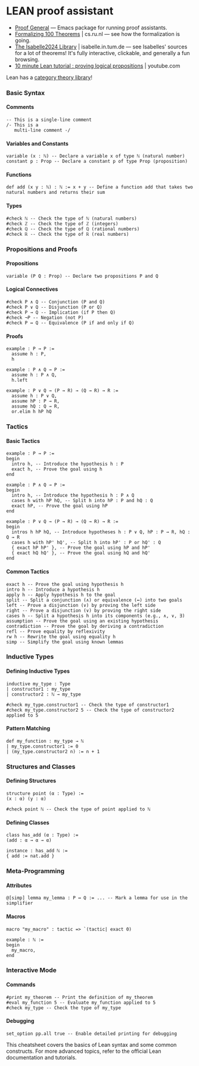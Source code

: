 # LEAN proof assistant

- [Proof General](https://proofgeneral.github.io/) — Emacs package for running proof assistants.
- [Formalizing 100 Theorems](https://www.cs.ru.nl/~freek/100/) | cs.ru.nl — see how the formalization is going.
- [The Isabelle2024 Library](https://isabelle.in.tum.de/dist/library/) | isabelle.in.tum.de — see Isabelles' sources for a lot of theorems! It's fully interactive, clickable, and generally a fun browsing.
- [10 minute Lean tutorial : proving logical propositions](https://www.youtube.com/watch?v=POHVMMG7pqE&list=PL88g1zsvCrjexLVWaHTnXs23kuwDUZIbL) | youtube.com

Lean has a [category theory library](https://leanprover-community.github.io/mathlib4_docs/Mathlib/CategoryTheory/Action.html)!

### Basic Syntax

#### Comments
```lean
-- This is a single-line comment
/- This is a
   multi-line comment -/
```

#### Variables and Constants
```lean
variable (x : ℕ) -- Declare a variable x of type ℕ (natural number)
constant p : Prop -- Declare a constant p of type Prop (proposition)
```

#### Functions
```lean
def add (x y : ℕ) : ℕ := x + y -- Define a function add that takes two natural numbers and returns their sum
```

#### Types
```lean
#check ℕ -- Check the type of ℕ (natural numbers)
#check ℤ -- Check the type of ℤ (integers)
#check ℚ -- Check the type of ℚ (rational numbers)
#check ℝ -- Check the type of ℝ (real numbers)
```

### Propositions and Proofs

#### Propositions
```lean
variable (P Q : Prop) -- Declare two propositions P and Q
```

#### Logical Connectives
```lean
#check P ∧ Q -- Conjunction (P and Q)
#check P ∨ Q -- Disjunction (P or Q)
#check P → Q -- Implication (if P then Q)
#check ¬P -- Negation (not P)
#check P ↔ Q -- Equivalence (P if and only if Q)
```

#### Proofs
```lean
example : P → P :=
  assume h : P,
  h

example : P ∧ Q → P :=
  assume h : P ∧ Q,
  h.left

example : P ∨ Q → (P → R) → (Q → R) → R :=
  assume h : P ∨ Q,
  assume hP : P → R,
  assume hQ : Q → R,
  or.elim h hP hQ
```

### Tactics

#### Basic Tactics
```lean
example : P → P :=
begin
  intro h, -- Introduce the hypothesis h : P
  exact h, -- Prove the goal using h
end

example : P ∧ Q → P :=
begin
  intro h, -- Introduce the hypothesis h : P ∧ Q
  cases h with hP hQ, -- Split h into hP : P and hQ : Q
  exact hP, -- Prove the goal using hP
end

example : P ∨ Q → (P → R) → (Q → R) → R :=
begin
  intros h hP hQ, -- Introduce hypotheses h : P ∨ Q, hP : P → R, hQ : Q → R
  cases h with hP' hQ', -- Split h into hP' : P or hQ' : Q
  { exact hP hP' }, -- Prove the goal using hP and hP'
  { exact hQ hQ' }, -- Prove the goal using hQ and hQ'
end
```

#### Common Tactics
```lean
exact h -- Prove the goal using hypothesis h
intro h -- Introduce a hypothesis h
apply h -- Apply hypothesis h to the goal
split -- Split a conjunction (∧) or equivalence (↔) into two goals
left -- Prove a disjunction (∨) by proving the left side
right -- Prove a disjunction (∨) by proving the right side
cases h -- Split a hypothesis h into its components (e.g., ∧, ∨, ∃)
assumption -- Prove the goal using an existing hypothesis
contradiction -- Prove the goal by deriving a contradiction
refl -- Prove equality by reflexivity
rw h -- Rewrite the goal using equality h
simp -- Simplify the goal using known lemmas
```

### Inductive Types

#### Defining Inductive Types
```lean
inductive my_type : Type
| constructor1 : my_type
| constructor2 : ℕ → my_type

#check my_type.constructor1 -- Check the type of constructor1
#check my_type.constructor2 5 -- Check the type of constructor2 applied to 5
```

#### Pattern Matching
```lean
def my_function : my_type → ℕ
| my_type.constructor1 := 0
| (my_type.constructor2 n) := n + 1
```

### Structures and Classes

#### Defining Structures
```lean
structure point (α : Type) :=
(x : α) (y : α)

#check point ℕ -- Check the type of point applied to ℕ
```

#### Defining Classes
```lean
class has_add (α : Type) :=
(add : α → α → α)

instance : has_add ℕ :=
{ add := nat.add }
```

### Meta-Programming

#### Attributes
```lean
@[simp] lemma my_lemma : P ↔ Q := ... -- Mark a lemma for use in the simplifier
```

#### Macros
```lean
macro "my_macro" : tactic => `(tactic| exact 0)

example : ℕ :=
begin
  my_macro,
end
```

### Interactive Mode

#### Commands
```lean
#print my_theorem -- Print the definition of my_theorem
#eval my_function 5 -- Evaluate my_function applied to 5
#check my_type -- Check the type of my_type
```

#### Debugging
```lean
set_option pp.all true -- Enable detailed printing for debugging
```

This cheatsheet covers the basics of Lean syntax and some common constructs. For more advanced topics, refer to the official Lean documentation and tutorials.